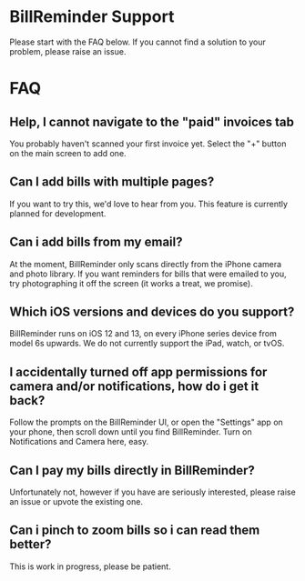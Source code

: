 # BillReminder Support
Please start with the FAQ below. If you cannot find a solution to your problem, please raise an issue.

# FAQ

## Help, I cannot navigate to the "paid" invoices tab
You probably haven't scanned your first invoice yet. Select the "+" button on the main screen to add one.

## Can I add bills with multiple pages?
If you want to try this, we'd love to hear from you. This feature is currently planned for development.

## Can i add bills from my email?
At the moment, BillReminder only scans directly from the iPhone camera and photo library. If you want reminders for bills that were emailed to you, try photographing it off the screen (it works a treat, we promise).

## Which iOS versions and devices do you support?
BillReminder runs on iOS 12 and 13, on every iPhone series device from model 6s upwards. We do not currently support the iPad, watch, or tvOS.

## I accidentally turned off app permissions for camera and/or notifications, how do i get it back?
Follow the prompts on the BillReminder UI, or open the "Settings" app on your phone, then scroll down until you find BillReminder. Turn on Notifications and Camera here, easy.

## Can I pay my bills directly in BillReminder?
Unfortunately not, however if you have are seriously interested, please raise an issue or upvote the existing one.

## Can i pinch to zoom bills so i can read them better?
This is work in progress, please be patient.
